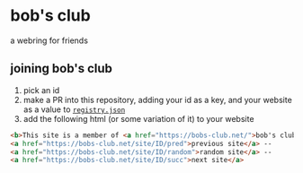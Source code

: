 # bob's club

a webring for friends

## joining bob's club

1. pick an id
2. make a PR into this repository, adding your id as a key, and your website as a value to [`registry.json`](./registry.json)
3. add the following html (or some variation of it) to your website

```html
<b>This site is a member of <a href="https://bobs-club.net/">bob's club!</a> check out a friend's website too</b><br>
<a href="https://bobs-club.net/site/ID/pred">previous site</a> --
<a href="https://bobs-club.net/site/ID/random">random site</a> --
<a href="https://bobs-club.net/site/ID/succ">next site</a>
```
